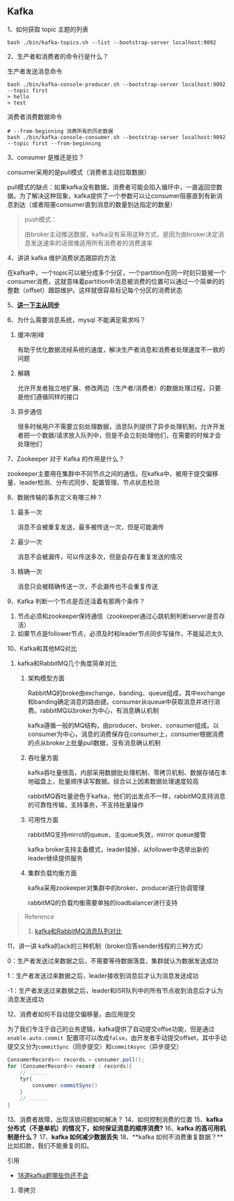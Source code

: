 ## Kafka

1、如何获取 topic 主题的列表

```shell
bash ./bin/kafka-topics.sh --list --bootstrap-server localhost:9092
```

2、生产者和消费者的命令行是什么？

生产者发送消息命令
 ```shell
 bash ./bin/kafka-console-producer.sh --bootstrap-server localhost:9092 --topic first
 > hello
 > test
 ```

消费者消费数据命令

```shell
# --from-beginning 消费所有的历史数据
bash ./bin/kafka-console-consumer.sh --bootstrap-server localhost:9092 --topic first --from-beginning
```

3、consumer 是推还是拉？

consumer采用的是pull模式（消费者主动拉取数据）

pull模式的缺点：如果kafka没有数据，消费者可能会陷入循环中，一直返回空数据。为了解决这种现象，kafka提供了一个参数可以让consumer阻塞直到有新消息到达（或者阻塞consumer直到消息的数量到达指定的数量）

> push模式：
>
> 由broker主动推送数据，kafka没有采用这种方式，是因为由broker决定消息发送速率的话很难适用所有消费者的消费速率

4、讲讲 kafka 维护消费状态跟踪的方法

在kafka中，一个topic可以被分成多个分区，一个partition在同一时刻只能被一个consumer消费，这就意味着partition中消息被消费的位置可以通过一个简单的的整数（offset）跟踪维护。这样就很容易标记每个分区的消费状态

5、[**讲一下主从同步**](https://blog.csdn.net/honglei915/article/details/37565289)

6、为什么需要消息系统，mysql 不能满足需求吗？

1. 缓冲/削峰

   有助于优化数据流经系统的速度，解决生产者消息和消费者处理速度不一致的问题

2. 解耦

   允许开发者独立地扩展、修改两边（生产者/消费者）的数据处理过程，只要是他们遵循同样的接口

3. 异步通信

   很多时候用户不需要立刻处理数据，消息队列提供了异步处理机制，允许开发者把一个数据/请求放入队列中，但是不会立刻处理他们，在需要的时候才会处理他们

7、Zookeeper 对于 Kafka 的作用是什么？

zookeeper主要用在集群中不同节点之间的通信。在kafka中，被用于提交偏移量、leader检测、分布式同步、配置管理、节点状态检测

8、数据传输的事务定义有哪三种？

1. 最多一次

   消息不会被重复发送，最多被传送一次，但是可能漏传

2. 最少一次

   消息不会被漏传，可以传送多次，但是会存在重复发送的情况

3. 精确一次

   消息只会被精确传送一次，不会漏传也不会重复传送

9、Kafka 判断一个节点是否还活着有那两个条件？

1. 节点必须和zookeeper保持通信（zookeeper通过心跳机制判断server是否存活）
2. 如果节点是follower节点，必须及时和leader节点同步写操作，不能延迟太久

10、Kafka和其他MQ对比

1. kafka和RabbitMQ几个角度简单对比

   1. 架构模型方面

      RabbitMQ的broke由exchange、banding、queue组成，其中exchange和banding确定消息的路由键。consumer从queue中获取消息并进行消费。rabbitMQ以broker为中心，有消息确认机制

      kafka遵循一般的MQ结构，由producer、broker、consumer组成。以consumer为中心，消息的消费保存在consumer上，consumer根据消费的点从broker上批量pull数据，没有消息确认机制

   2. 吞吐量方面

      kafka吞吐量很高，内部采用数据批处理机制、零拷贝机制、数据存储在本地磁盘上，批量顺序读写数据。综合以上因素数据处理速度较高

      rabbitMQ吞吐量逊色于kafka，他们的出发点不一样，rabbitMQ支持消息的可靠性传输，支持事务，不支持批量操作

   3. 可用性方面

      rabbitMQ支持mirrot的queue，主queue失效，mirror queue接管

      kafka broker支持主备模式，leader挂掉，从follower中选举出新的leader继续提供服务

   4. 集群负载均衡方面

      kafka采用zookeeper对集群中的broker、producer进行协调管理

      rabbitMQ的负载均衡需要单独的loadbalancer进行支持

> Reference
>
> 1. [kafka和RabbitMQ消息队列对比](https://blog.csdn.net/u013939918/article/details/70947669)

11、讲一讲 kafka的ack的三种机制（broker应答sender线程的三种方式）

0：生产者发送过来数据之后，不需要等待数据落盘，集群就认为数据发送成功

1：生产者发送过来数据之后，leader接收到消息后才认为消息发送成功

-1：生产者发送过来数据之后，leader和ISR队列中的所有节点收到消息后才认为消息发送成功

12、消费者如何不自动提交偏移量，由应用提交

为了我们专注于自己的业务逻辑，kafka提供了自动提交offse功能，但是通过`enable.auto.commit `配置项可以改成`false`，由开发者手动提交offset，其中手动提交又分为`commitSync`（同步提交）和`commitAsync`（异步提交）

```java
ConsumerRecords<> records = consumer.poll();
for (ConsumerRecord<> record : records){
    // ......
    tyr{
        consumer.commitSync()
    }
    // ......
}
```

13、消费者故障，出现活锁问题如何解决？
14、如何控制消费的位置
15、**kafka 分布式（不是单机）的情况下，如何保证消息的顺序消费?**
16、**kafka 的高可用机制是什么？**
17、**kafka 如何减少数据丢失**
18、**kafka 如何不消费重复数据？**比如扣款，我们不能重复的扣。



引用

- [18道kafka题哪些你还不会](https://developer.aliyun.com/article/740170)





1. 零拷贝